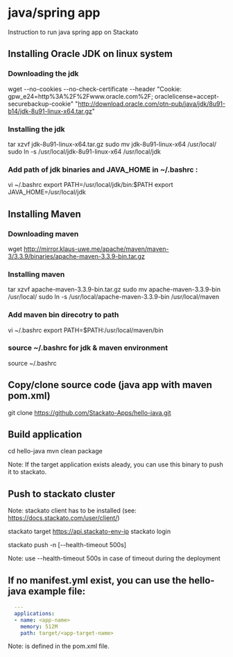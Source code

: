 # java/spring app
Instruction to run java spring app on Stackato


## Installing Oracle JDK on linux system

### Downloading the jdk

  wget --no-cookies --no-check-certificate --header "Cookie: gpw_e24=http%3A%2F%2Fwww.oracle.com%2F; oraclelicense=accept-securebackup-cookie" "http://download.oracle.com/otn-pub/java/jdk/8u91-b14/jdk-8u91-linux-x64.tar.gz"

### Installing the jdk

   tar xzvf jdk-8u91-linux-x64.tar.gz
   sudo mv jdk-8u91-linux-x64 /usr/local/
   sudo ln -s /usr/local/jdk-8u91-linux-x64 /usr/local/jdk

### Add path of jdk binaries and JAVA_HOME in  ~/.bashrc : 

   vi ~/.bashrc
   export PATH=/usr/local/jdk/bin:$PATH
   export JAVA_HOME=/usr/local/jdk
   

## Installing Maven
  
### Downloading maven

   wget http://mirror.klaus-uwe.me/apache/maven/maven-3/3.3.9/binaries/apache-maven-3.3.9-bin.tar.gz

### Installing maven

   tar xzvf apache-maven-3.3.9-bin.tar.gz
   sudo mv apache-maven-3.3.9-bin /usr/local/
   sudo ln -s /usr/local/apache-maven-3.3.9-bin /usr/local/maven

### Add maven bin direcotry to path

   vi ~/.bashrc
   export PATH=$PATH:/usr/local/maven/bin


### source ~/.bashrc for jdk & maven environment

   source ~/.bashrc
   

## Copy/clone source code (java app with maven pom.xml)

   git clone https://github.com/Stackato-Apps/hello-java.git

## Build application

   cd hello-java
   mvn clean package
   
   Note: If the target application exists aleady, you can use this binary to push it to stackato.

## Push to stackato cluster

   Note: stackato client has to be installed (see: https://docs.stackato.com/user/client/)
  
   stackato target https://api.stackato-env-ip
   stackato login <stackato-user>
   
   stackato push -n [--health-timeout 500s]

   Note: use --health-timeout 500s in case of timeout during the deployment

## If no manifest.yml exist, you can use the hello-java example file:

```yaml 
  ---
  applications: 
  - name: <app-name>
    memory: 512M
    path: target/<app-target-name> 

```

Note: <app-target-name> is defined in the pom.xml file.






  
